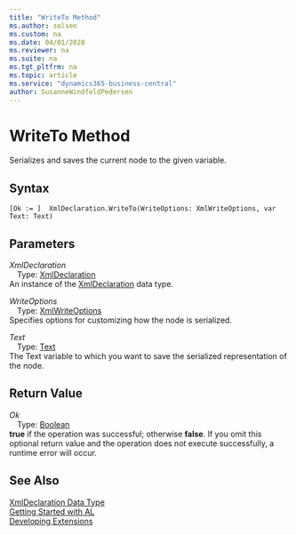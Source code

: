```yaml
---
title: "WriteTo Method"
ms.author: solsen
ms.custom: na
ms.date: 04/01/2020
ms.reviewer: na
ms.suite: na
ms.tgt_pltfrm: na
ms.topic: article
ms.service: "dynamics365-business-central"
author: SusanneWindfeldPedersen
---
```

[//]: # (START>DO_NOT_EDIT)
[//]: # (IMPORTANT:Do not edit any of the content between here and the END>DO_NOT_EDIT.)
[//]: # (Any modifications should be made in the .xml files in the ModernDev repo.)
# WriteTo Method
Serializes and saves the current node to the given variable.


## Syntax
```
[Ok := ]  XmlDeclaration.WriteTo(WriteOptions: XmlWriteOptions, var Text: Text)
```
## Parameters
*XmlDeclaration*  
&emsp;Type: [XmlDeclaration](xmldeclaration-data-type.md)  
An instance of the [XmlDeclaration](xmldeclaration-data-type.md) data type.  

*WriteOptions*  
&emsp;Type: [XmlWriteOptions](../xmlwriteoptions/xmlwriteoptions-data-type.md)  
Specifies options for customizing how the node is serialized.
        
*Text*  
&emsp;Type: [Text](../text/text-data-type.md)  
The Text variable to which you want to save the serialized representation of the node.  


## Return Value
*Ok*  
&emsp;Type: [Boolean](../boolean/boolean-data-type.md)  
**true** if the operation was successful; otherwise **false**.  If you omit this optional return value and the operation does not execute successfully, a runtime error will occur.    


[//]: # (IMPORTANT: END>DO_NOT_EDIT)
## See Also
[XmlDeclaration Data Type](xmldeclaration-data-type.md)  
[Getting Started with AL](../../devenv-get-started.md)  
[Developing Extensions](../../devenv-dev-overview.md)